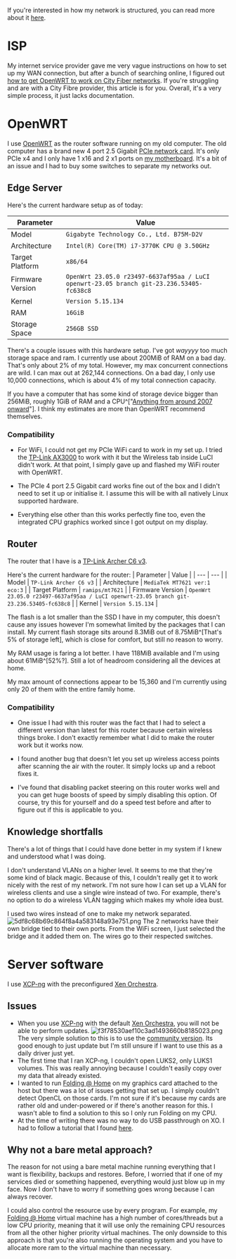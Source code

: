 If you're interested in how my network is structured, you can read more about it [here](:/4aec8153102e410b8a912960e2289501).

# ISP
My internet service provider gave me very vague instructions on how to set up my WAN connection, but after a bunch of searching online, I figured out [how to get OpenWRT to work on City Fiber networks](:/221cb66ba89c43cda6494345a2f2217f). If you're struggling and are with a City Fibre provider, this article is for you. Overall, it's a very simple process, it just lacks documentation.

# OpenWRT
I use [OpenWRT](https://openwrt.org/) as the router software running on my old computer. The old computer has a brand new 4 port 2.5 Gigabit [PCIe network card](https://www.amazon.co.uk/gp/product/B09SS8GVHC/ref=ppx_yo_dt_b_asin_title_o06_s00?ie=UTF8&th=1). It's only PCIe x4 and I only have 1 x16 and 2 x1 ports on [my motherboard](https://www.gigabyte.com/Motherboard/GA-B75M-D2V-rev-10#ov). It's a bit of an issue and I had to buy some switches to separate my networks out.

## Edge Server
Here's the current hardware setup as of today:

| Parameter | Value |
| --- | --- |
| Model | `Gigabyte Technology Co., Ltd. B75M-D2V` |
| Architecture | `Intel(R) Core(TM) i7-3770K CPU @ 3.50GHz` |
| Target Platform | `x86/64` |
| Firmware Version | `OpenWrt 23.05.0 r23497-6637af95aa / LuCI openwrt-23.05 branch git-23.236.53405-fc638c8` |
| Kernel | `Version 5.15.134` |
| RAM | `16GiB` |
| Storage Space | `256GB SSD` |

There's a couple issues with this hardware setup. I've got *wayyyy* too much storage space and ram. I currently use about 200MiB of RAM on a bad day. That's only about 2% of my total. However, my max concurrent connections are wild. I can max out at 262,144 connections. On a bad day, I only use 10,000 connections, which is about 4% of my total connection capacity.

If you have a computer that has some kind of storage device bigger than 256MiB, roughly 1GiB of RAM and a CPU^["[Anything from around 2007 onward](https://openwrt.org/docs/guide-user/installation/openwrt_x86)"]. I think my estimates are more than OpenWRT recommend themselves.

### Compatibility
 - For WiFi, I could not get my PCIe WiFi card to work in my set up. I tried the [TP-Link AX3000](https://www.amazon.co.uk/gp/product/B0B12ZC588/ref=ppx_yo_dt_b_search_asin_title?ie=UTF8&psc=1) to work with it but the Wireless tab inside LuCI didn't work. At that point, I simply gave up and flashed my WiFi router with OpenWRT.

 - The PCIe 4 port 2.5 Gigabit card works fine out of the box and I didn't need to set it up or initialise it. I assume this will be with all natively Linux supported hardware. 

 - Everything else other than this works perfectly fine too, even the integrated CPU graphics worked since I got output on my display.

## Router
The router that I have is a [TP-Link Archer C6 v3](https://openwrt.org/toh/tp-link/archer_c6_v3). 

Here's the current hardware for the router:
| Parameter | Value |
| --- | --- |
| Model | `TP-Link Archer C6 v3` |
| Architecture | `MediaTek MT7621 ver:1 eco:3` |
| Target Platform | `ramips/mt7621` |
| Firmware Version | `OpenWrt 23.05.0 r23497-6637af95aa / LuCI openwrt-23.05 branch git-23.236.53405-fc638c8` |
| Kernel | `Version 5.15.134` |

The flash is a lot smaller than the SSD I have in my computer, this doesn't cause any issues however I'm somewhat limited by the packages that I can install. My current flash storage sits around 8.3MiB out of 8.75MiB^[That's 5% of storage left], which is close for comfort, but still no reason to worry.

My RAM usage is faring a lot better. I have 118MiB available and I'm using about 61MiB^[52%?]. Still a lot of headroom considering all the devices at home.

My max amount of connections appear to be 15,360 and I'm currently using only 20 of them with the entire family home.

### Compatibility
- One issue I had with this router was the fact that I had to select a different version than latest for this router because certain wireless things broke. I don't exactly remember what I did to make the router work but it works now.

- I found another bug that doesn't let you set up wireless access points after scanning the air with the router. It simply locks up and a reboot fixes it.

- I've found that disabling packet steering on this router works well and you can get huge boosts of speed by simply disabling this option. Of course, try this for yourself and do a speed test before and after to figure out if this is applicable to you.

## Knowledge shortfalls
There's a lot of things that I could have done better in my system if I knew and understood what I was doing.

I don't understand VLANs on a higher level. It seems to me that they're some kind of black magic. Because of this, I couldn't really get it to work nicely with the rest of my network. I'm not sure how I can set up a VLAN for wireless clients and use a single wire instead of two. For example, there's no option to do a wireless VLAN tagging which makes my whole idea bust.

I used two wires instead of one to make my network separated. 
![5df8c68b69c864f8a4a583148a93e751.png](:/d7f88b8f0d5a44e980d8f9fdc92ec607)
The 2 networks have their own bridge tied to their own ports. From the WiFi screen, I just selected the bridge and it added them on. The wires go to their respected switches.

# Server software
I use [XCP-ng](https://xcp-ng.org/) with the preconfigured [Xen Orchestra](https://xen-orchestra.com/#!/xoa).

## Issues
 - When you use [XCP-ng](https://xcp-ng.org/) with the default [Xen Orchestra](https://xen-orchestra.com/#!/xoa), you will not be able to perform updates.
  ![f3f78530aef10c3ad1493660b8185023.png](:/6f72634206224d279dd35da5a738f386)
  The very simple solution to this is to use the [community version](https://github.com/Jarli01/xenorchestra_installer). Its good enough to just update but I'm still unsure if I want to use this as a daily driver just yet.
 - The first time that I ran XCP-ng, I couldn't open LUKS2, only LUKS1 volumes. This was really annoying because I couldn't easily copy over my data that already existed.
 - I wanted to run [Folding @ Home](https://foldingathome.org/) on my graphics card attached to the host but there was a lot of issues getting that set up. I simply couldn't detect OpenCL on those cards. I'm not sure if it's because my cards are rather old and under-powered or if there's another reason for this. I wasn't able to find a solution to this so I only run Folding on my CPU.
 - At the time of writing there was no way to do USB passthrough on XO. I had to follow a tutorial that I found [here](https://www.techtutorials.tv/sections/xcp-ng/xcp-ng-usb-passthrough/).

## Why not a bare metal approach?
The reason for not using a bare metal machine running everything that I want is flexibility, backups and restores. Before, I worried that if one of my services died or something happened, everything would just blow up in my face. Now I don't have to worry if something goes wrong because I can always recover.

I could also control the resource use by every program. For example, my [Folding @ Home](https://foldingathome.org/) virtual machine has a high number of cores/threads but a low CPU priority, meaning that it will use only the remaining CPU resources from all the other higher priority virtual machines. The only downside to this approach is that you're also running the operating system and you have to allocate more ram to the virtual machine than necessary.  

